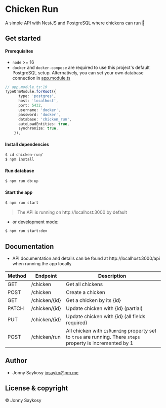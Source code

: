 # Chicken Run

A simple API with NestJS and PostgreSQL where chickens can run :chicken:

## Get started

#### Prerequisites

- `node` >= 16
- `docker` and `docker-compose` are required to use this project's default PostgreSQL setup. Alternatively, you can set your own database connection in [app.module.ts](https://github.com/josayko-courses/chicken-run/blob/39b4fcb17179868ef481f4c9a6700df483570986/src/app.module.ts#L10)

```typescript
// app.module.ts:10
TypeOrmModule.forRoot({
      type: 'postgres',
      host: 'localhost',
      port: 5432,
      username: 'docker',
      password: 'docker',
      database: 'chicken_run',
      autoLoadEntities: true,
      synchronize: true,
    }),
```

#### Install dependencies

```bash
$ cd chicken-run/
$ npm install
```

#### Run database

```bash
$ npm run db:up
```

#### Start the app

```bash
$ npm run start
```

> The API is running on http://localhost:3000 by default

- or development mode:

```bash
$ npm run start:dev
```

## Documentation

- API documentation and details can be found at http://localhost:3000/api when running the app locally

| Method | Endpoint      | Description                                                                                                 |
| ------ | ------------- | ----------------------------------------------------------------------------------------------------------- |
| GET    | /chicken      | Get all chickens                                                                                            |
| POST   | /chicken      | Create a chicken                                                                                            |
| GET    | /chicken/{id} | Get a chicken by its {id}                                                                                   |
| PATCH  | /chicken/{id} | Update chicken with {id} (partial)                                                                          |
| PUT    | /chicken/{id} | Update chicken with {id} (all fields required)                                                              |
| POST   | /chicken/run  | All chicken with `isRunning` property set to `true` are running. There `steps` property is incremented by 1 |

## Author

- Jonny Saykosy <josayko@pm.me>

## License & copyright

© Jonny Saykosy

